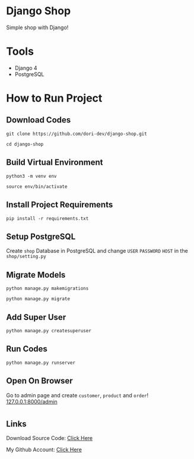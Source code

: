 # Django Shop

Simple shop with Django!


# Tools
- Django 4
- PostgreSQL


#
# How to Run Project

## Download Codes
```
git clone https://github.com/dori-dev/django-shop.git
```
```
cd django-shop
```

## Build Virtual Environment
```
python3 -m venv env
```
```
source env/bin/activate
```

## Install Project Requirements
```
pip install -r requirements.txt
```

## Setup PostgreSQL
Create `shop` Database in PostgreSQL and change `USER` `PASSWORD` `HOST` in the `shop/setting.py`


## Migrate Models
```
python manage.py makemigrations
```
```
python manage.py migrate
```

## Add Super User
```
python manage.py createsuperuser
```

## Run Codes
```
python manage.py runserver
```

## Open On Browser
Go to admin page and create `customer`, `product` and `order`!
[127.0.0.1:8000/admin](http://127.0.0.1:8000/admin)

#
## Links


Download Source Code: [Click Here](https://github.com/dori-dev/django-shop/archive/refs/heads/master.zip)

My Github Account: [Click Here](https://github.com/dori-dev/)


